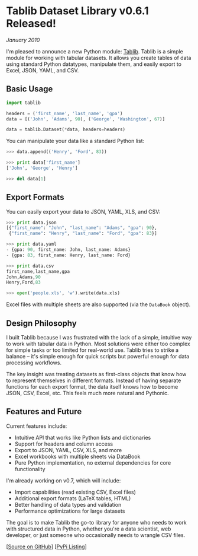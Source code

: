 # Tablib Dataset Library v0.6.1 Released!
*January 2010*





I'm pleased to announce a new Python module: [Tablib](http://github.com/kennethreitz/tablib). Tablib is a simple module for working with tabular datasets. It allows you create tables of data using standard Python datatypes, manipulate them, and easily export to Excel, JSON, YAML, and CSV.

## Basic Usage

```python
import tablib

headers = ('first_name', 'last_name', 'gpa')
data = [('John', 'Adams', 90), ('George', 'Washington', 67)]

data = tablib.Dataset(*data, headers=headers)
```

You can manipulate your data like a standard Python list:

```python
>>> data.append(('Henry', 'Ford', 83))

>>> print data['first_name']
['John', 'George', 'Henry']

>>> del data[1]
```

## Export Formats

You can easily export your data to JSON, YAML, XLS, and CSV:

```python
>>> print data.json
[{"first_name": "John", "last_name": "Adams", "gpa": 90},
 {"first_name": "Henry", "last_name": "Ford", "gpa": 83}]

>>> print data.yaml
- {gpa: 90, first_name: John, last_name: Adams}
- {gpa: 83, first_name: Henry, last_name: Ford}

>>> print data.csv
first_name,last_name,gpa
John,Adams,90
Henry,Ford,83

>>> open('people.xls', 'w').write(data.xls)
```

Excel files with multiple sheets are also supported (via the `DataBook` object).

## Design Philosophy

I built Tablib because I was frustrated with the lack of a simple, intuitive way to work with tabular data in Python. Most solutions were either too complex for simple tasks or too limited for real-world use. Tablib tries to strike a balance – it's simple enough for quick scripts but powerful enough for data processing workflows.

The key insight was treating datasets as first-class objects that know how to represent themselves in different formats. Instead of having separate functions for each export format, the data itself knows how to become JSON, CSV, Excel, etc. This feels much more natural and Pythonic.

## Features and Future

Current features include:
- Intuitive API that works like Python lists and dictionaries
- Support for headers and column access
- Export to JSON, YAML, CSV, XLS, and more
- Excel workbooks with multiple sheets via DataBook
- Pure Python implementation, no external dependencies for core functionality

I'm already working on v0.7, which will include:
- Import capabilities (read existing CSV, Excel files)
- Additional export formats (LaTeX tables, HTML)
- Better handling of data types and validation
- Performance optimizations for large datasets

The goal is to make Tablib the go-to library for anyone who needs to work with structured data in Python, whether you're a data scientist, web developer, or just someone who occasionally needs to wrangle CSV files.

[[Source on GitHub](http://github.com/kennethreitz/tablib)] [[PyPi Listing](http://pypi.python.org/pypi/tablib)]